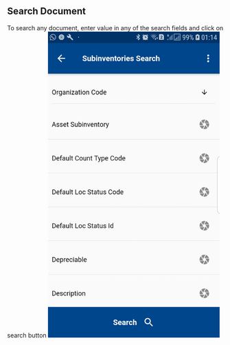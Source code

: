 
## Search Document
To search any document, enter value in any of the search fields and click on search button
<img src="/images/ScreenShots/basic/Screenshot_20201102-011421.jpg" width="400"/>
